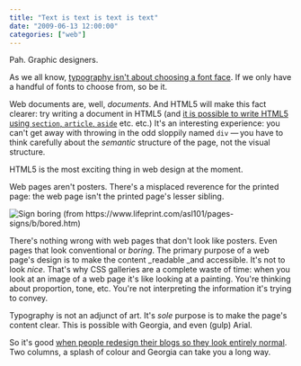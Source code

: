 ```yaml
---
title: "Text is text is text is text"
date: "2009-06-13 12:00:00"
categories: ["web"]
---
```



Pah. Graphic designers.

As we all know, [typography isn't about choosing a font face](https://ilovetypography.com/2008/04/04/on-choosing-type/). If we only have a handful of fonts to choose from, so be it.

Web documents are, well, _documents_. And HTML5 will make this fact clearer: try writing a document in HTML5 (and [it is possible to write HTML5 using `section`, `article`, `aside`](https://orderedlist.com/articles/structural-tags-in-html5) etc. etc.) It's an interesting experience: you can't get away with throwing in the odd sloppily named `div` — you have to think carefully about the _semantic_ structure of the page, not the visual structure.

HTML5 is the most exciting thing in web design at the moment.

Web pages aren't posters. There's a misplaced reverence for the printed page: the web page isn't the printed page's lesser sibling.

![Sign boring (from https://www.lifeprint.com/asl101/pages-signs/b/bored.htm)](https://leonpaternoster.com/wp-content/uploads/2009/06/boring.jpg)

There's nothing wrong with web pages that don't look like posters. Even pages that look conventional or _boring_. The primary purpose of a web page's design is to make the content _readable _and accessible. It's not to look _nice_. That's why CSS galleries are a complete waste of time: when you look at an image of a web page it's like looking at a painting. You're thinking about proportion, tone, etc. You're not interpreting the information it's trying to convey.

Typography is not an adjunct of art. It's _sole_ purpose is to make the page's content clear. This is possible with Georgia, and even (gulp) Arial.

So it's good [when people redesign their blogs so they look entirely normal](https://www.zeldman.com/2009/06/12/redesigned/). Two columns, a splash of colour and Georgia can take you a long way.
